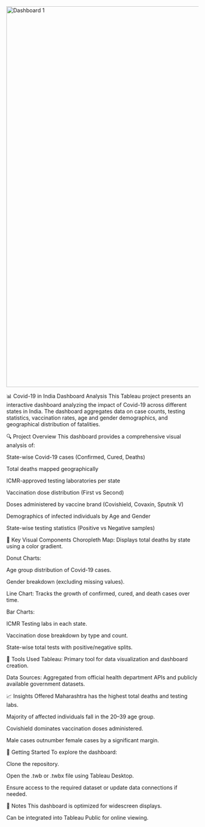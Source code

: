<img width="1799" height="999" alt="Dashboard 1" src="https://github.com/user-attachments/assets/f1d22d19-4284-4377-8728-020d492e3d2d" />


📊 Covid-19 in India Dashboard Analysis
This Tableau project presents an interactive dashboard analyzing the impact of Covid-19 across different states in India. The dashboard aggregates data on case counts, testing statistics, vaccination rates, age and gender demographics, and geographical distribution of fatalities.

🔍 Project Overview
This dashboard provides a comprehensive visual analysis of:

State-wise Covid-19 cases (Confirmed, Cured, Deaths)

Total deaths mapped geographically

ICMR-approved testing laboratories per state

Vaccination dose distribution (First vs Second)

Doses administered by vaccine brand (Covishield, Covaxin, Sputnik V)

Demographics of infected individuals by Age and Gender

State-wise testing statistics (Positive vs Negative samples)

📌 Key Visual Components
Choropleth Map: Displays total deaths by state using a color gradient.

Donut Charts:

Age group distribution of Covid-19 cases.

Gender breakdown (excluding missing values).

Line Chart: Tracks the growth of confirmed, cured, and death cases over time.

Bar Charts:

ICMR Testing labs in each state.

Vaccination dose breakdown by type and count.

State-wise total tests with positive/negative splits.

🧩 Tools Used
Tableau: Primary tool for data visualization and dashboard creation.

Data Sources: Aggregated from official health department APIs and publicly available government datasets.

📈 Insights Offered
Maharashtra has the highest total deaths and testing labs.

Majority of affected individuals fall in the 20–39 age group.

Covishield dominates vaccination doses administered.

Male cases outnumber female cases by a significant margin.


🚀 Getting Started
To explore the dashboard:

Clone the repository.

Open the .twb or .twbx file using Tableau Desktop.

Ensure access to the required dataset or update data connections if needed.

📌 Notes
This dashboard is optimized for widescreen displays.

Can be integrated into Tableau Public for online viewing.

